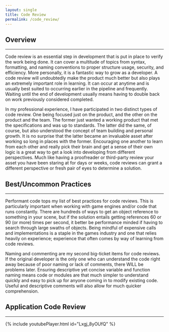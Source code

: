 ```yaml
---
layout: single
title: Code Review
permalink: /code_review/
---
```


## Overview
---
Code review is an essential step in development that is put in place to verify the work being done. It can cover a multitude of topics from syntax, formatting, and naming conventions to proper structure usage, security, and efficiency. More personally, it is a fantastic way to grow as a developer. A code review will undoubtedly make the product much better but also plays an extremely important role in learning. It can occur at anytime and is usually best suited to occurring earlier in the pipeline and frequently. Waiting until the end of development usually means having to double back on work previously considered completed.

In my professional experience, I have participated in two distinct types of code review. One being focused just on the product, and the other on the product and the team. The former just wanted a working product that met the specifications and was up to standards. The latter did the same, of course, but also understood the concept of team building and personal growth. It is no surprise that the latter became an invaluable asset after working so long in places with the former. Encouraging one another to learn from each other and really pick their brain and get a sense of their own logic is a great way to get a look into developing from different perspectives. Much like having a proofreader or third-party review your asset you have been staring at for days or weeks, code reviews can grant a different perspective or fresh pair of eyes to determine a solution.



## Best/Uncommon Practices
---
Performant code tops my list of best practices for code reviews. This is particularly important when working with game engines and/or code that runs constantly. There are hundreds of ways to get an object reference to something in your scene, but if the solution entails getting references 60 or 90 (or more) times per second, it better be performance minded if having to search through large swaths of objects. Being mindful of expensive calls and implementations is a staple in the games industry and one that relies heavily on experience; experience that often comes by way of learning from code reviews.

Naming and commenting are my second big-ticket items for code reviews. If the original developer is the only one who can understand the code right away because of poor naming or lack of comments, there WILL be problems later. Ensuring descriptive yet concise variable and function naming means code or modules are that much simpler to understand quickly and easy to pick up for anyone coming in to modify existing code. Useful and descriptive comments will also allow for much quicker comprehension.

## Application Code Review
---
{% include youtubePlayer.html id="Lxgj_8yOUfQ" %}
